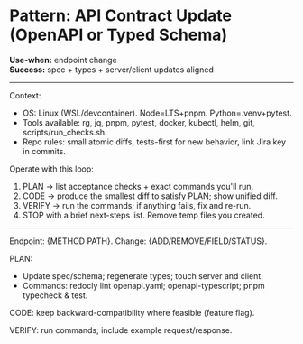 # Pattern: API Contract Update (OpenAPI or Typed Schema)

**Use-when:** endpoint change  
**Success:** spec + types + server/client updates aligned

---

Context:
- OS: Linux (WSL/devcontainer). Node=LTS+pnpm. Python=.venv+pytest.
- Tools available: rg, jq, pnpm, pytest, docker, kubectl, helm, git, scripts/run_checks.sh.
- Repo rules: small atomic diffs, tests-first for new behavior, link Jira key in commits.

Operate with this loop:
1) PLAN → list acceptance checks + exact commands you'll run.
2) CODE → produce the smallest diff to satisfy PLAN; show unified diff.
3) VERIFY → run the commands; if anything fails, fix and re-run.
4) STOP with a brief next-steps list. Remove temp files you created.

---

Endpoint: {METHOD PATH}. Change: {ADD/REMOVE/FIELD/STATUS}.

PLAN:
- Update spec/schema; regenerate types; touch server and client.
- Commands: redocly lint openapi.yaml; openapi-typescript; pnpm typecheck & test.

CODE: keep backward-compatibility where feasible (feature flag).

VERIFY: run commands; include example request/response.

